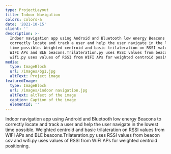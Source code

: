 ```yaml
---
type: ProjectLayout
title: Indoor Navigation
colors: colors-a
date: '2021-10-15'
client: ''
description: >-
  Indoor navigation app using Android and Bluetooth low energy Beacons to
  correctly locate and track a user and help the user navigate in the lowest
  time possible. Weighted centroid and basic trilateration on RSSI values from
  WIFI APs and BLE beacons.Trilateration.py uses RSSI values from beacon csv and
  wifi.py uses values of RSSI from WIFI APs for weighted centroid positioning.
media:
  type: ImageBlock
  url: /images/bg1.jpg
  altText: Project image
featuredImage:
  type: ImageBlock
  url: /images/indoor navigation.jpg
  altText: altText of the image
  caption: Caption of the image
  elementId: ''
---
```

Indoor navigation app using Android and Bluetooth low energy Beacons to correctly locate and track a user and help the user navigate in the lowest time possible. Weighted centroid and basic trilateration on RSSI values from WIFI APs and BLE beacons.Trilateration.py uses RSSI values from beacon csv and wifi.py uses values of RSSI from WIFI APs for weighted centroid positioning.
